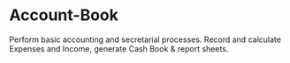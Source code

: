 # Account-Book

Perform basic accounting and secretarial processes.
Record and calculate Expenses and Income, generate Cash Book & report sheets.
